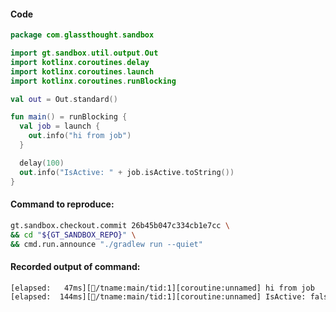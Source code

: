 #### Code
```kotlin
package com.glassthought.sandbox

import gt.sandbox.util.output.Out
import kotlinx.coroutines.delay
import kotlinx.coroutines.launch
import kotlinx.coroutines.runBlocking

val out = Out.standard()

fun main() = runBlocking {
  val job = launch {
    out.info("hi from job")
  }

  delay(100)
  out.info("IsActive: " + job.isActive.toString())
}
```

#### Command to reproduce:
```bash
gt.sandbox.checkout.commit 26b45b047c334cb1e7cc \
&& cd "${GT_SANDBOX_REPO}" \
&& cmd.run.announce "./gradlew run --quiet"
```

#### Recorded output of command:
```txt
[elapsed:   47ms][🥇/tname:main/tid:1][coroutine:unnamed] hi from job
[elapsed:  144ms][🥇/tname:main/tid:1][coroutine:unnamed] IsActive: false
```
